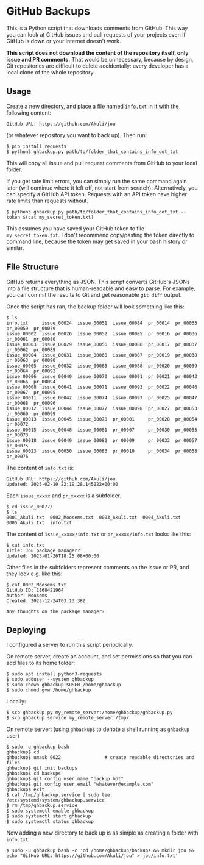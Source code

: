 # GitHub Backups

This is a Python script that downloads comments from GitHub.
This way you can look at GitHub issues and pull requests of your projects
even if GitHub is down or your internet doesn't work.

**This script does not download the content of the repository itself, only issue and PR comments.**
That would be unnecessary, because by design, Git repositories are difficult to delete accidentally:
every developer has a local clone of the whole repository.


## Usage

Create a new directory, and place a file named `info.txt` in it with the following content:

```
GitHub URL: https://github.com/Akuli/jou
```

(or whatever repository you want to back up). Then run:

```
$ pip install requests
$ python3 ghbackup.py path/to/folder_that_contains_info_dot_txt
```

This will copy all issue and pull request comments from GitHub to your local folder.

If you get rate limit errors, you can simply run the same command again later
(will continue where it left off, not start from scratch).
Alternatively, you can specify a GitHub API token.
Requests with an API token have higher rate limits than requests without.

```
$ python3 ghbackup.py path/to/folder_that_contains_info_dot_txt --token $(cat my_secret_token.txt)
```

This assumes you have saved your GitHub token to file `my_secret_token.txt`.
I don't recommend copy/pasting the token directly to command line,
because the token may get saved in your bash history or similar.


## File Structure

GitHub returns everything as JSON.
This script converts GitHub's JSONs into a file structure
that is human-readable and easy to parse.
For example, you can commit the results to Git and get reasonable `git diff` output.

Once the script has ran, the backup folder will look something like this:

```
$ ls
info.txt     issue_00024  issue_00051  issue_00084  pr_00014  pr_00035  pr_00059  pr_00079
issue_00002  issue_00026  issue_00052  issue_00085  pr_00016  pr_00036  pr_00061  pr_00080
issue_00003  issue_00029  issue_00056  issue_00086  pr_00017  pr_00037  pr_00062  pr_00089
issue_00004  issue_00031  issue_00060  issue_00087  pr_00019  pr_00038  pr_00063  pr_00090
issue_00005  issue_00032  issue_00065  issue_00088  pr_00020  pr_00039  pr_00064  pr_00092
issue_00006  issue_00040  issue_00070  issue_00091  pr_00021  pr_00043  pr_00066  pr_00094
issue_00008  issue_00041  issue_00071  issue_00093  pr_00022  pr_00046  pr_00067  pr_00095
issue_00011  issue_00042  issue_00074  issue_00097  pr_00025  pr_00047  pr_00068  pr_00096
issue_00012  issue_00044  issue_00077  issue_00098  pr_00027  pr_00053  pr_00069  pr_00099
issue_00013  issue_00045  issue_00078  pr_00001     pr_00028  pr_00054  pr_00072
issue_00015  issue_00048  issue_00081  pr_00007     pr_00030  pr_00055  pr_00073
issue_00018  issue_00049  issue_00082  pr_00009     pr_00033  pr_00057  pr_00075
issue_00023  issue_00050  issue_00083  pr_00010     pr_00034  pr_00058  pr_00076
```

The content of `info.txt` is:

```
GitHub URL: https://github.com/Akuli/jou
Updated: 2025-02-10 22:19:28.145222+00:00
```

Each `issue_xxxxx` and `pr_xxxxx` is a subfolder.

```
$ cd issue_00077/
$ ls
0001_Akuli.txt  0002_Moosems.txt  0003_Akuli.txt  0004_Akuli.txt  0005_Akuli.txt  info.txt
```

The content of `issue_xxxxx/info.txt` or `pr_xxxxx/info.txt` looks like this:

```
$ cat info.txt
Title: Jou package manager?
Updated: 2025-01-26T18:25:08+00:00
```

Other files in the subfolders represent comments on the issue or PR, and they look e.g. like this:

```
$ cat 0002_Moosems.txt
GitHub ID: 1868421964
Author: Moosems
Created: 2023-12-24T03:13:38Z

Any thoughts on the package manager?
```


## Deploying

I configured a server to run this script periodically.

On remote server, create an account, and set permissions so that you can add files to its home folder:

```
$ sudo apt install python3-requests
$ sudo adduser --system ghbackup
$ sudo chown ghbackup:$USER /home/ghbackup
$ sudo chmod g+w /home/ghbackup
```

Locally:

```
$ scp ghbackup.py my_remote_server:/home/ghbackup/ghbackup.py
$ scp ghbackup.service my_remote_server:/tmp/
```

On remote server: (using `ghbackup$` to denote a shell running as `ghbackup` user)

```
$ sudo -u ghbackup bash
ghbackup$ cd
ghbackup$ umask 0022                # create readable directories and files
ghbackup$ git init backups
ghbackup$ cd backups
ghbackup$ git config user.name "backup bot"
ghbackup$ git config user.email "whatever@example.com"
ghbackup$ exit
$ cat /tmp/ghbackup.service | sudo tee /etc/systemd/system/ghbackup.service
$ rm /tmp/ghbackup.service
$ sudo systemctl enable ghbackup
$ sudo systemctl start ghbackup
$ sudo systemctl status ghbackup
```

Now adding a new directory to back up is as simple as creating a folder with `info.txt`:

```
$ sudo -u ghbackup bash -c 'cd /home/ghbackup/backups && mkdir jou && echo "GitHub URL: https://github.com/Akuli/jou" > jou/info.txt'
```

